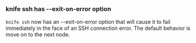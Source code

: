 <!---
This file is reset every time a new release is done. This file describes changes that have not yet been released.

Example Doc Change:
### Headline for the required change
Description of the required change.
-->


### knife ssh has --exit-on-error option
`knife ssh` now has an --exit-on-error option that will cause it to
fail immediately in the face of an SSH connection error.  The default
behavior is move on to the next node.

